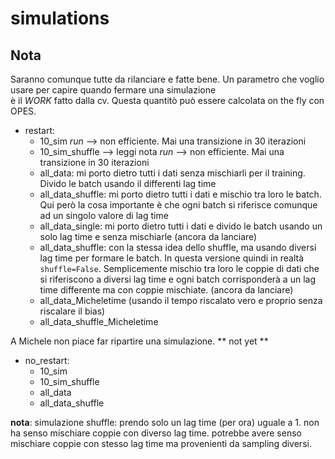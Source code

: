 # simulations  

## Nota
Saranno comunque tutte da rilanciare e fatte bene. Un parametro che voglio usare per capire quando fermare una simulazione  
è il *WORK* fatto dalla cv. Questa quantitò può essere calcolata on the fly con OPES.  

- restart: 
    * 10\_sim *run* --> non efficiente. Mai una transizione in 30 iterazioni
    * 10\_sim\_shuffle --> leggi nota *run* --> non efficiente. Mai una transizione in 30 iterazioni
    * all\_data: mi porto dietro tutti i dati senza mischiarli per il training. Divido le batch usando il differenti lag time
    * all\_data\_shuffle: mi porto dietro tutti i dati e mischio tra loro le batch. Qui però la cosa importante è che ogni batch si riferisce comunque ad un singolo valore di lag time
    * all\_data\_single: mi porto dietro tutti i dati e divido le batch usando un solo lag time e senza mischiarle (ancora da lanciare)
    * all\_data\_shuffle: con la stessa idea dello shuffle, ma usando diversi lag time per formare le batch. In questa versione quindi in realtà `shuffle=False`. Semplicemente mischio tra loro le coppie di dati che si riferiscono a diversi lag time e ogni batch corrisponderà a un lag time differente ma con coppie mischiate.  (ancora da lanciare)
    * all\_data\_Micheletime (usando il tempo riscalato vero e proprio senza riscalare il bias)
    * all\_data\_shuffle\_Micheletime


A Michele non piace far ripartire una simulazione. 
** not yet **
- no\_restart: 
    * 10\_sim 
    * 10\_sim\_shuffle 
    * all\_data 
    * all\_data\_shuffle 

**nota**: simulazione shuffle: prendo solo un lag time (per ora) uguale a 1. non ha senso mischiare coppie con diverso lag time.
potrebbe avere senso mischiare coppie con stesso lag time ma provenienti da sampling diversi. 